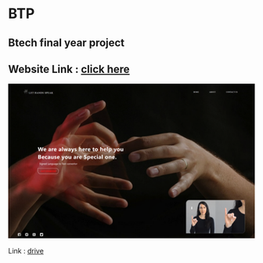 # BTP

## Btech final year project

## Website Link : <a href="https://adarshn7.github.io/BTech-project/" target="_blank">click here</a>

<img src="assets/img/website.png" alt="logo" class="logo">


Link : <a href="https://docs.google.com/presentation/d/1P92gKmT6FNWXqrBSvyRF6rEeaO_CKD69/edit?usp=sharing&ouid=117090809044003665846&rtpof=true&sd=true" target="_blank">drive</a>
